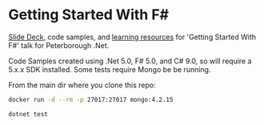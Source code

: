 # Getting Started With F#

[Slide Deck](GettingStartedWithFSharp.pptx), code samples, and [learning resources](Resources.md) for 'Getting Started With F#' talk for Peterborough .Net.

Code Samples created using .Net 5.0, F# 5.0, and C# 9.0, so will require a 5.x.x SDK installed.
Some tests require Mongo be be running.

From the main dir where you clone this repo:

```bash
docker run -d --rm -p 27017:27017 mongo:4.2.15

dotnet test
```
